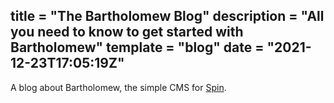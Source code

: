 title = "The Bartholomew Blog"
description = "All you need to know to get started with Bartholomew"
template = "blog"
date = "2021-12-23T17:05:19Z"
---
A blog about Bartholomew, the simple CMS for [Spin](https://github.com/fermyon/spin).
